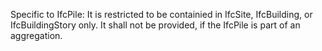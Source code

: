 Specific to IfcPile: It is restricted to be containied in IfcSite, IfcBuilding, or IfcBuildingStory only. It shall not be provided, if the IfcPile is part of an aggregation.